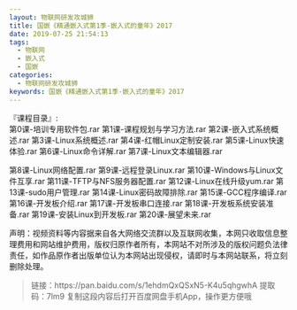 ```yaml
---
layout: 物联网研发攻城狮
title: 国嵌《精通嵌入式第1季-嵌入式的童年》2017     
date: 2019-07-25 21:54:13
tags:
  - 物联网
  - 嵌入式
  - 国嵌
categories:
  - 物联网研发攻城狮
keywords: 国嵌《精通嵌入式第1季-嵌入式的童年》2017     
---
```

『课程目录』:  
第0课-培训专用软件包.rar
第1课-课程规划与学习方法.rar
第2课-嵌入式系统概述.rar
第3课-Linux系统概述.rar
第4课-红帽Linux定制安装.rar
第5课-Linux快速体验.rar
第6课-Linux命令详解.rar
第7课-Linux文本编辑器.rar
<!-- more -->   
第8课-Linux网络配置.rar
第9课-远程登录Linux.rar
第10课-Windows与Linux文件互享.rar
第11课-TFTP与NFS服务器配置.rar
第12课-Linux在线升级yum.rar
第13课-sudo用户管理.rar
第14课-Linux密码故障排除.rar
第15课-GCC程序编译.rar
第16课-开发板介绍.rar
第17课-开发板串口连接.rar
第18课-开发板系统安装准备.rar
第19课-安装Linux到开发板.rar
第20课-展望未来.rar
<div class="post-copyright">
    <div class="post-copyright__author">
      <span class="post-copyright-meta">声明：视频资料等内容据来自各大网络交流群以及互联网收集，本网只收取信息整理费用和网站维护费用，版权归原作者所有，本网站不对所涉及的版权问题负法律责任，如作品原作者出版单位认为本网站出现侵权，请即时与本网站联系，将立刻删除处理。 </span>
    </div>
</div>

<blockquote class="blockquote-center">
链接：https://pan.baidu.com/s/1ehdmQxQSxN5-K4u5qhgwhA 
提取码：7lm9 
复制这段内容后打开百度网盘手机App，操作更方便哦
</blockquote>

